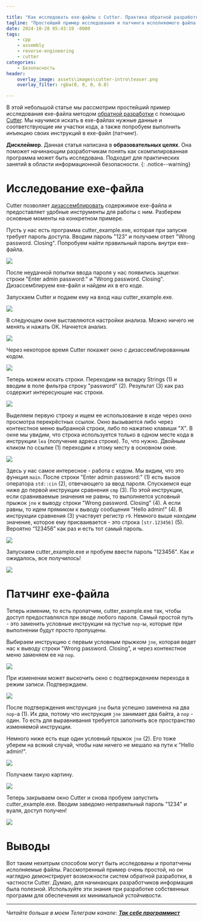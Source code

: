 ```yaml
---

title: "Как исследовать exe-файлы с Cutter. Практика обратной разработки"
tagline: "Простейший пример исследования и патчинга исполняемого файла с помощью Cutter"
date: 2024-10-28 05:43:19 -0000
tags: 
    - cpp
    - assembly
    - reverse-engineering
    - cutter
categories:
    - Безопасность
header:
    overlay_image: assets\images\cutter-intro\teaser.png
    overlay_filter: rgba(0, 0, 0, 0.8)

---
```


В этой небольшой статье мы рассмотрим простейший пример исследования exe-файла методом [обратной разработки](https://ru.wikipedia.org/wiki/%D0%9E%D0%B1%D1%80%D0%B0%D1%82%D0%BD%D0%B0%D1%8F_%D1%80%D0%B0%D0%B7%D1%80%D0%B0%D0%B1%D0%BE%D1%82%D0%BA%D0%B0) с помощью [Cutter](https://cutter.re/). Мы научимся искать в exe-файлах нужные данные и соответствующие им участки кода, а также попробуем выполнить инъекцию своих инструкций в exe-файл (патчинг).

**Дисклеймер**. Данная статья написана в <strong>образовательных целях</strong>. Она поможет начинающим разработчикам понять как скомпилированная программа может быть исследована. Подходит для практических занятий в области информационной безопасности.
{: .notice--warning}

# Исследование exe-файла

Cutter позволяет [дизассемблировать](https://ru.wikipedia.org/wiki/%D0%94%D0%B8%D0%B7%D0%B0%D1%81%D1%81%D0%B5%D0%BC%D0%B1%D0%BB%D0%B5%D1%80) содержимое exe-файла и предоставляет удобные инструменты для работы с ним. Разберем основные моменты на конкретном примере.

Пусть у нас есть программа cutter\_example.exe, которая при запуске требует пароль доступа. Вводим пароль "123" и получаем ответ "Wrong password. Closing". Попробуем найти правильный пароль внутри exe-файла.

![](/assets/images/cutter-intro/04840c34-6311-49a5-b9ab-bf61f812fc0f.png)

После неудачной попытки ввода пароля у нас появились зацепки: строки "Enter admin password:" и "Wrong password. Closing". Дизассемблируем exe-файл и найдем их в его коде.

Запускаем Cutter и подаем ему на вход наш cutter\_example.exe.

![](/assets/images/cutter-intro/33472ccb-19a4-4c9d-92f2-439f24e30757.png)

В следующем окне выставляются настройки анализа. Можно ничего не менять и нажать ОК. Начнется анализ.

![](/assets/images/cutter-intro/963444c5-066d-4177-b960-300d627247eb.png)

Через некоторое время Cutter покажет окно с дизассемблированным кодом.

![](/assets/images/cutter-intro/1e2f0aec-7c3e-4e0f-8042-7fd3138e987f.png)

Теперь можем искать строки. Переходим на вкладку Strings (1) и вводим в поле фильтра строку "password" (2). Результат (3) как раз содержит интересующие нас строки.

![](/assets/images/cutter-intro/afd75af4-c96d-48bb-835c-b7a017873338.png)

Выделяем первую строку и ищем ее использование в коде через окно просмотра перекрёстных ссылок. Окно вызывается либо через контекстное меню выбранной строки, либо по нажатию клавиши "X". В окне мы увидим, что строка используется только в одном месте кода в инструкции `lea` (получение адреса строки). То, что нужно. Двойным кликом по ссылке (1) переходим к этому месту в основном окне.

![](/assets/images/cutter-intro/e28f9495-b7f0-4632-95e2-1bebe9726992.png)

Здесь у нас самое интересное - работа с кодом. Мы видим, что это функция `main`. После строки "Enter admin password:" (1) есть вызов оператора `std::cin` (2), отвечающего за ввод пароля. Спускаемся еще ниже до первой инструкции сравнения `cmp` (3). По этой инструкции, если сравниваемые значения не равны, то выполняется условный прыжок `jne` к выводу строки "Wrong password. Closing" (4). А если равны, то идем прямиком к выводу сообщения "Hello admin!" (4). В инструкции сравнения (3) участвует регистр `r9`. Немного выше находим значение, которое ему присваивается - это строка `[str.123456]` (5). Вероятно “123456” как раз и есть тот самый пароль.

![](/assets/images/cutter-intro/41d73a27-7a6c-4a4c-8fca-947de0177818.png)

Запускаем cutter\_example.exe и пробуем ввести пароль "123456". Как и ожидалось, все получилось!

![](/assets/images/cutter-intro/94d5d7c8-89fd-4ed5-8dbe-021667cdcefc.png)

# Патчинг exe-файла

Теперь изменим, то есть пропатчим, cutter\_example.exe так, чтобы доступ предоставлялся при вводе любого пароля. Самый простой путь - это заменить условные инструкции на пустые `nop`\-ы, которые при выполнении будут просто пропущены.

Выбираем инструкцию с первым условным прыжком `jne`, которая ведет нас к выводу строки "Wrong password. Closing", и через контекстное меню заменяем ее на `nop`.

![](/assets/images/cutter-intro/b26a806d-4c10-4efa-aa05-b6ae0828e08d.png)

При изменении может выскочить окно с подтверждением перехода в режим записи. Подтверждаем.

![](/assets/images/cutter-intro/d57776c8-f5ab-4006-b993-51e3548173dc.png)

После подтверждения инструкция `jne` была успешно заменена на два `nop`\-а (1). Их два, потому что инструкция `jne` занимает два байта, а `nop` - один. То есть для выравнивания требуется заполнить все пространство изменяемой инструкции.

Немного ниже есть еще один условный прыжок `jne` (2). Его тоже уберем на всякий случай, чтобы нам ничего не мешало на пути к "Hello admin!".

![](/assets/images/cutter-intro/feb7ac92-1a77-433d-98ff-92c50abe435c.png)

Получаем такую картину.

![](/assets/images/cutter-intro/b90ac2b8-dea2-4531-8d51-534b77e1ffa0.png)

Теперь закрываем окно Cutter и снова пробуем запустить cutter\_example.exe. Вводим заведомо неправильный пароль "1234" и вуаля, доступ получен!

![](/assets/images/cutter-intro/94ed8647-1817-46ba-a0c2-1da9a1bfc080.png)

# Выводы

Вот таким нехитрым способом могут быть исследованы и пропатчены исполняемые файлы. Рассмотренный пример очень простой, но он наглядно демонстрирует возможности систем обратной разработки, в частности Cutter. Думаю, для начинающих разработчиков информация была полезной. Используйте эти знания при разработке собственных программ для обеспечения их минимальной устойчивости.

---

*Читайте больше в моем Телеграм* *канале*: [***Так себе программист***](https://t.me/mediocre_developer)